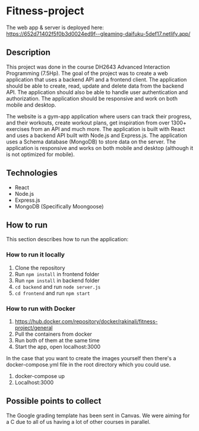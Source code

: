 # Fitness-project
The web app & server is deployed here: https://652d71402f5f0b3d0024ed9f--gleaming-daifuku-5def17.netlify.app/

## Description
This project was done in the course DH2643 Advanced Interaction Programming (7.5Hp). The goal of the project was to create a web application that uses a backend API and a frontend client. The application should be able to create, read, update and delete data from the backend API. The application should also be able to handle user authentication and authorization. The application should be responsive and work on both mobile and desktop.

The website is a gym-app application where users can track their progress, and their workouts, create workout plans, get inspiration from over 1300+ exercises from an API and much more. The application is built with React and uses a backend API built with Node.js and Express.js. The application uses a Schema database (MongoDB) to store data on the server. The application is responsive and works on both mobile and desktop (although it is not optimized for mobile).

## Technologies

- React
- Node.js
- Express.js
- MongoDB (Specifically Moongoose) 

## How to run 
This section describes how to run the application:

### How to run it locally
1. Clone the repository
2. Run `npm install` in frontend folder
3. Run `npm install` in backend folder
4. `cd backend` and run `node server.js`
5. `cd frontend` and run `npm start`

### How to run with Docker
1. https://hub.docker.com/repository/docker/rakinali/fitness-project/general
2. Pull the containers from docker
3. Run both of them at the same time
4. Start the app, open localhost:3000

In the case that you want to create the images yourself then there's a docker-compose.yml file in the root directory which you could use.
1. docker-compose up
2. Localhost:3000 

## Possible points to collect
The Google grading template has been sent in Canvas. We were aiming for a C due to all of us having a lot of other courses in parallel.  

